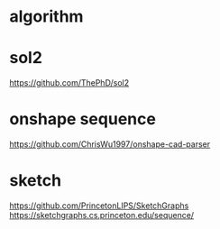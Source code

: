 # algorithm

# sol2
https://github.com/ThePhD/sol2

# onshape sequence
https://github.com/ChrisWu1997/onshape-cad-parser

# sketch
https://github.com/PrincetonLIPS/SketchGraphs
https://sketchgraphs.cs.princeton.edu/sequence/